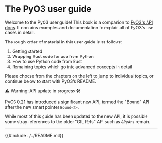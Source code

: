 # The PyO3 user guide

Welcome to the PyO3 user guide! This book is a companion to [PyO3's API docs](https://docs.rs/pyo3). It contains examples and documentation to explain all of PyO3's use cases in detail.

The rough order of material in this user guide is as follows:
  1. Getting started
  2. Wrapping Rust code for use from Python
  3. How to use Python code from Rust
  4. Remaining topics which go into advanced concepts in detail

Please choose from the chapters on the left to jump to individual topics, or continue below to start with PyO3's README.

<div class="warning">
⚠️ Warning: API update in progress 🛠️

PyO3 0.21 has introduced a significant new API, termed the "Bound" API after the new smart pointer `Bound<T>`.

While most of this guide has been updated to the new API, it is possible some stray references to the older "GIL Refs" API such as `&PyAny` remain.
</div>

<hr style="opacity:0.2">

{{#include ../../README.md}}
